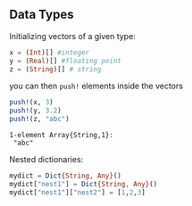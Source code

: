 ## Data Types

Initializing vectors of a given type:

````julia
x = (Int)[] #integer
y = (Real)[] #floating point
z = (String)[] # string
````





you can then `push!` elements inside the vectors

````julia
push!(x, 3)
push!(y, 3.2)
push!(z, "abc")
````


````
1-element Array{String,1}:
 "abc"
````




Nested dictionaries:

````julia
mydict = Dict{String, Any}()
mydict["nest1"] = Dict{String, Any}()
mydict["nest1"]["nest2"] = [1,2,3]
````


